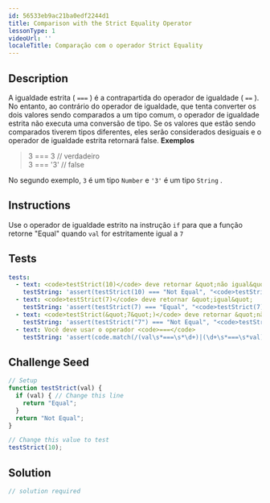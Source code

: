 ```yaml
---
id: 56533eb9ac21ba0edf2244d1
title: Comparison with the Strict Equality Operator
lessonType: 1
videoUrl: ''
localeTitle: Comparação com o operador Strict Equality
---
```


## Description
<section id="description"> A igualdade estrita ( <code>===</code> ) é a contrapartida do operador de igualdade ( <code>==</code> ). No entanto, ao contrário do operador de igualdade, que tenta converter os dois valores sendo comparados a um tipo comum, o operador de igualdade estrita não executa uma conversão de tipo. Se os valores que estão sendo comparados tiverem tipos diferentes, eles serão considerados desiguais e o operador de igualdade estrita retornará false. <strong>Exemplos</strong> <blockquote> 3 === 3 // verdadeiro <br> 3 === &#39;3&#39; // false </blockquote> No segundo exemplo, <code>3</code> é um tipo <code>Number</code> e <code>&#39;3&#39;</code> é um tipo <code>String</code> . </section>

## Instructions
<section id="instructions"> Use o operador de igualdade estrito na instrução <code>if</code> para que a função retorne &quot;Equal&quot; quando <code>val</code> for estritamente igual a <code>7</code> </section>

## Tests
<section id='tests'>

```yml
tests:
  - text: <code>testStrict(10)</code> deve retornar &quot;não igual&quot;
    testString: 'assert(testStrict(10) === "Not Equal", "<code>testStrict(10)</code> should return "Not Equal"");'
  - text: <code>testStrict(7)</code> deve retornar &quot;igual&quot;
    testString: 'assert(testStrict(7) === "Equal", "<code>testStrict(7)</code> should return "Equal"");'
  - text: <code>testStrict(&quot;7&quot;)</code> deve retornar &quot;não igual&quot;
    testString: 'assert(testStrict("7") === "Not Equal", "<code>testStrict("7")</code> should return "Not Equal"");'
  - text: Você deve usar o operador <code>===</code>
    testString: 'assert(code.match(/(val\s*===\s*\d+)|(\d+\s*===\s*val)/g).length > 0, "You should use the <code>===</code> operator");'

```

</section>

## Challenge Seed
<section id='challengeSeed'>

<div id='js-seed'>

```js
// Setup
function testStrict(val) {
  if (val) { // Change this line
    return "Equal";
  }
  return "Not Equal";
}

// Change this value to test
testStrict(10);

```

</div>



</section>

## Solution
<section id='solution'>

```js
// solution required
```
</section>
